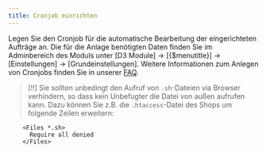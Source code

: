 ```yaml
---
title: Cronjob einrichten
---
```


Legen Sie den Cronjob für die automatische Bearbeitung der eingerichteten Aufträge an. Die für die Anlage benötigten Daten finden Sie im Adminbereich des Moduls unter [D3 Module] -> [{$menutitle}] -> [Einstellungen] -> [Grundeinstellungen]. Weitere Informationen zum Anlegen von Cronjobs finden Sie in unserer [FAQ](https://faq.oxidmodule.com/Modulinstallation/Wie-werden-Cronjobs-angelegt.html).

> [!!] Sie sollten unbedingt den Aufruf von `.sh`-Dateien via Browser verhindern, so dass kein Unbefugter die Datei von außen aufrufen kann. Dazu können Sie z.B. die `.htaccess`-Datei des Shops um folgende Zeilen erweitern:

```htaccess
    <Files *.sh>
      Require all denied
    </Files>
```